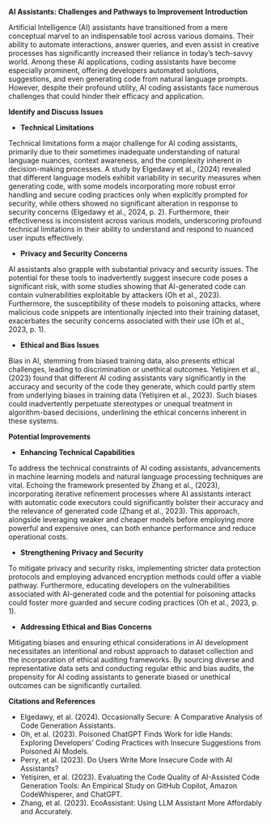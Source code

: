 **AI Assistants: Challenges and Pathways to Improvement**
**Introduction**

Artificial Intelligence (AI) assistants have transitioned from a mere conceptual marvel to an indispensable tool across various domains. Their ability to automate interactions, answer queries, and even assist in creative processes has significantly increased their reliance in today’s tech-savvy world. Among these AI applications, coding assistants have become especially prominent, offering developers automated solutions, suggestions, and even generating code from natural language prompts. However, despite their profound utility, AI coding assistants face numerous challenges that could hinder their efficacy and application.

**Identify and Discuss Issues**

- **Technical Limitations**

Technical limitations form a major challenge for AI coding assistants, primarily due to their sometimes inadequate understanding of natural language nuances, context awareness, and the complexity inherent in decision-making processes. A study by Elgedawy et al., (2024) revealed that different language models exhibit variability in security measures when generating code, with some models incorporating more robust error handling and secure coding practices only when explicitly prompted for security, while others showed no significant alteration in response to security concerns (Elgedawy et al., 2024, p. 2). Furthermore, their effectiveness is inconsistent across various models, underscoring profound technical limitations in their ability to understand and respond to nuanced user inputs effectively.

- **Privacy and Security Concerns**

AI assistants also grapple with substantial privacy and security issues. The potential for these tools to inadvertently suggest insecure code poses a significant risk, with some studies showing that AI-generated code can contain vulnerabilities exploitable by attackers (Oh et al., 2023). Furthermore, the susceptibility of these models to poisoning attacks, where malicious code snippets are intentionally injected into their training dataset, exacerbates the security concerns associated with their use (Oh et al., 2023, p. 1).

- **Ethical and Bias Issues**

Bias in AI, stemming from biased training data, also presents ethical challenges, leading to discrimination or unethical outcomes. Yetişiren et al., (2023) found that different AI coding assistants vary significantly in the accuracy and security of the code they generate, which could partly stem from underlying biases in training data (Yetişiren et al., 2023). Such biases could inadvertently perpetuate stereotypes or unequal treatment in algorithm-based decisions, underlining the ethical concerns inherent in these systems.

**Potential Improvements**

- **Enhancing Technical Capabilities**

To address the technical constraints of AI coding assistants, advancements in machine learning models and natural language processing techniques are vital. Echoing the framework presented by Zhang et al., (2023), incorporating iterative refinement processes where AI assistants interact with automatic code executors could significantly bolster their accuracy and the relevance of generated code (Zhang et al., 2023). This approach, alongside leveraging weaker and cheaper models before employing more powerful and expensive ones, can both enhance performance and reduce operational costs.

- **Strengthening Privacy and Security**

To mitigate privacy and security risks, implementing stricter data protection protocols and employing advanced encryption methods could offer a viable pathway. Furthermore, educating developers on the vulnerabilities associated with AI-generated code and the potential for poisoning attacks could foster more guarded and secure coding practices (Oh et al., 2023, p. 1).

- **Addressing Ethical and Bias Concerns**

Mitigating biases and ensuring ethical considerations in AI development necessitates an intentional and robust approach to dataset collection and the incorporation of ethical auditing frameworks. By sourcing diverse and representative data sets and conducting regular ethic and bias audits, the propensity for AI coding assistants to generate biased or unethical outcomes can be significantly curtailed.

**Citations and References**

- Elgedawy, et al. (2024). Occasionally Secure: A Comparative Analysis of Code Generation Assistants.
- Oh, et al. (2023). Poisoned ChatGPT Finds Work for Idle Hands: Exploring Developers’ Coding Practices with Insecure Suggestions from Poisoned AI Models.
- Perry, et al. (2023). Do Users Write More Insecure Code with AI Assistants?
- Yetişiren, et al. (2023). Evaluating the Code Quality of AI-Assisted Code Generation Tools: An Empirical Study on GitHub Copilot, Amazon CodeWhisperer, and ChatGPT.
- Zhang, et al. (2023). EcoAssistant: Using LLM Assistant More Affordably and Accurately.
